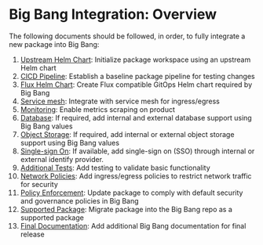 # Big Bang Integration: Overview

The following documents should be followed, in order, to fully integrate a new package into Big Bang:

1. [Upstream Helm Chart](./package-integration-upstream.md): Initialize package workspace using an upstream Helm chart
1. [CICD Pipeline](./package-integration-pipeline.md): Establish a baseline package pipeline for testing changes
1. [Flux Helm Chart](./package-integration-flux.md): Create Flux compatible GitOps Helm chart required by Big Bang
1. [Service mesh](./package-integration-service-mesh.md): Integrate with service mesh for ingress/egress
1. [Monitoring](./package-integration-monitoring.md): Enable metrics scraping on product
1. [Database](./package-integration-database.md): If required, add internal and external database support using Big Bang values
1. [Object Storage](./package-integration-storage.md): If required, add internal or external object storage support using Big Bang values
1. [Single-sign On](./package-integration-sso.md): If available, add single-sign on (SSO) through internal or external identify provider.
1. [Additional Tests](./package-integration-testing.md): Add testing to validate basic functionality
1. [Network Policies](./package-integration-network-policies.md): Add ingress/egress policies to restrict network traffic for security
1. [Policy Enforcement](./package-integration-policy-enforcement.md): Update package to comply with default security and governance policies in Big Bang
1. [Supported Package](./package-integration-supported.md): Migrate package into the Big Bang repo as a supported package
1. [Final Documentation](./package-integration-documentation.md): Add additional Big Bang documentation for final release
